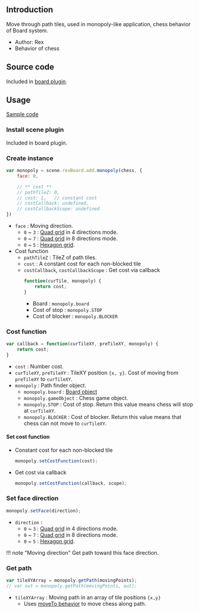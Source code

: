 ## Introduction

Move through path tiles, used in monopoly-like application, chess behavior of Board system.

- Author: Rex
- Behavior of chess

## Source code

Included in [board plugin](board.md#source-code).

## Usage

[Sample code](https://github.com/rexrainbow/phaser3-rex-notes/tree/master/examples/board-monopoly)

### Install scene plugin

Included in board plugin.

### Create instance

```javascript
var monopoly = scene.rexBoard.add.monopoly(chess, {
    face: 0,

    // ** cost **
    // pathTileZ: 0,
    // cost: 1,   // constant cost
    // costCallback: undefined,
    // costCallbackScope: undefined
})
```

- `face` : Moving direction.
    - `0` ~ `3` : [Quad grid](board-quadgrid.md#directions) in 4 directions mode.
    - `0` ~ `7` : [Quad grid](board-quadgrid.md#directions) in 8 directions mode.
    - `0` ~ `5` : [Hexagon grid](board-hexagongrid.md#directions).
- Cost function
    - `pathTileZ` : TileZ of path tiles.
    - `cost` : A constant cost for each non-blocked tile
    - `costCallback`, `costCallbackScope` :  Get cost via callback
        ```javascript
        function(curTile, monopoly) {
            return cost;
        }
        ```
        - Board : `monopoly.board`
        - Cost of stop : `monopoly.STOP`
        - Cost of blocker : `monopoly.BLOCKER`

### Cost function

```javascript
var callback = function(curTileXY, preTileXY, monopoly) {
    return cost;
}
```

- `cost` : Number cost.
- `curTileXY`, `preTileXY` : TileXY position `{x, y}`. Cost of moving from `preTileXY` to `curTileXY`.
- `monopoly` : Path finder object.
    - `monopoly.board` : [Board object](board.md)
    - `monopoly.gameObject` : Chess game object.
    - `monopoly.STOP` : Cost of stop. Return this value means chess will stop at `curTileXY`.
    - `monopoly.BLOCKER` : Cost of blocker. Return this value means that chess can not move to `curTileXY`.

#### Set cost function

- Constant cost for each non-blocked tile
    ```javascript
    monopoly.setCostFunction(cost);
    ```
- Get cost via callback
    ```javascript
    monopoly.setCostFunction(callback, scope);
    ```

### Set face direction

```javascript
monopoly.setFace(direction);
```

- `direction` :
    - `0` ~ `3` : [Quad grid](board-quadgrid.md#directions) in 4 directions mode.
    - `0` ~ `7` : [Quad grid](board-quadgrid.md#directions) in 8 directions mode.
    - `0` ~ `5` : [Hexagon grid](board-hexagongrid.md#directions).

!!! note "Moving direction"
    Get path toward this face direction.

### Get path

```javascript
var tileXYArray = monopoly.getPath(movingPoints);
// var out = monopoly.getPath(movingPoints, out);
```

- `tileXYArray` : Moving path in an array of tile positions `{x,y}`
    - Uses [moveTo behavior](board-moveto.md) to move chess along path.